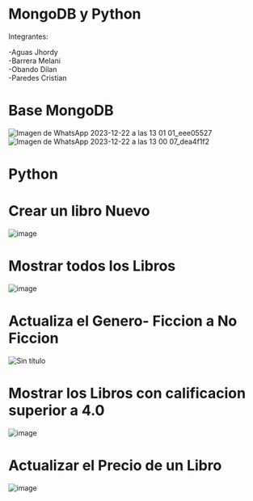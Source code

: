 # MongoDB y Python 

Integrantes: 

  -Aguas Jhordy                                                                                                                                                   
  -Barrera Melani                                                                                                                                                 
  -Obando Dilan                                                                                                                                                   
  -Paredes Cristian
  
  # Base MongoDB
  
![Imagen de WhatsApp 2023-12-22 a las 13 01 01_eee05527](https://github.com/Cristiann-Paredes/MongoDB-y-Python/assets/117744113/6b4f8ad4-f093-4e50-97ba-f2a7d5665ad7)
![Imagen de WhatsApp 2023-12-22 a las 13 00 07_dea4f1f2](https://github.com/Cristiann-Paredes/MongoDB-y-Python/assets/117744113/eab3a75c-fdcf-40a2-a3ae-c38f95bcb381)

 # Python

 
 # Crear un libro Nuevo
 
  ![image](https://github.com/Cristiann-Paredes/MongoDB-y-Python/assets/117744113/2b4af71c-7e27-46bd-9901-856767b0e464)


 # Mostrar todos los Libros

 ![image](https://github.com/Cristiann-Paredes/MongoDB-y-Python/assets/117744113/807f4a9c-52bc-4820-81e4-ed7e0b044f95)

 # Actualiza el Genero- Ficcion a No Ficcion
 
 ![Sin título](https://github.com/Cristiann-Paredes/MongoDB-y-Python/assets/117744113/aeec6253-d272-46fa-8b10-1e44a8b8ade8)
 
 # Mostrar los Libros con calificacion superior a 4.0

![image](https://github.com/Cristiann-Paredes/MongoDB-y-Python/assets/117744113/1fe75620-791e-40f8-be8f-81450b5aba16)

# Actualizar el Precio de un Libro

![image](https://github.com/Cristiann-Paredes/MongoDB-y-Python/assets/117744113/f467e8d6-5949-42f0-9edc-ff09a58a8545)




